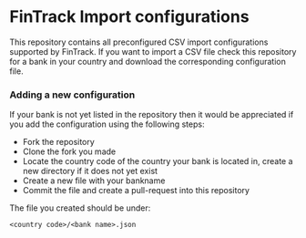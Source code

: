 # FinTrack Import configurations #

This repository contains all preconfigured CSV import configurations supported by FinTrack. If you want to import a CSV file check this repository for a bank in your country and download the corresponding configuration file.

### Adding a new configuration ###

If your bank is not yet listed in the repository then it would be appreciated if you add the configuration using the following steps:

* Fork the repository
* Clone the fork you made
* Locate the country code of the country your bank is located in, create a new directory if it does not yet exist
* Create a new file with your bankname
* Commit the file and create a pull-request into this repository

The file you created should be under:


```
<country code>/<bank name>.json
```